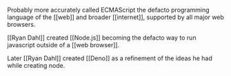 Probably more accurately called ECMAScript the defacto programming language of the [[web]] and broader [[internet]], supported by all major web browsers.

[[Ryan Dahl]] created [[Node.js]] becoming the defacto way to run javascript outside of a [[web browser]].

Later [[Ryan Dahl]] created [[Deno]] as a refinement of the ideas he had while creating node.